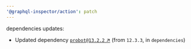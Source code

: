 ```yaml
---
'@graphql-inspector/action': patch
---
```

dependencies updates:
  - Updated dependency [`probot@13.2.2` ↗︎](https://www.npmjs.com/package/probot/v/13.2.2) (from
    `12.3.3`, in `dependencies`)
